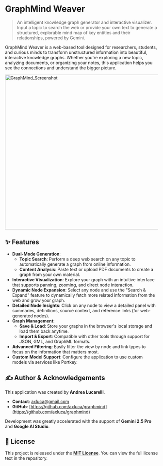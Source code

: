 # GraphMind Weaver

> An intelligent knowledge graph generator and interactive visualizer. Input a topic to search the web or provide your own text to generate a structured, explorable mind map of key entities and their relationships, powered by Gemini.

GraphMind Weaver is a web-based tool designed for researchers, students, and curious minds to transform unstructured information into beautiful, interactive knowledge graphs. Whether you're exploring a new topic, analyzing documents, or organizing your notes, this application helps you see the connections and understand the bigger picture.

<img width="1126" height="511" alt="GraphMind_Screenshot" src="https://github.com/user-attachments/assets/be0ac154-c3e7-420b-8620-0549051747b9" />


## ✨ Features

-   **Dual-Mode Generation**:
    -   **Topic Search**: Perform a deep web search on any topic to automatically generate a graph from online information.
    -   **Content Analysis**: Paste text or upload PDF documents to create a graph from your own material.
-   **Interactive Visualization**: Explore your graph with an intuitive interface that supports panning, zooming, and direct node interaction.
-   **Dynamic Node Expansion**: Select any node and use the "Search & Expand" feature to dynamically fetch more related information from the web and grow your graph.
-   **Detailed Node Insights**: Click on any node to view a detailed panel with summaries, definitions, source context, and reference links (for web-generated nodes).
-   **Graph Management**:
    -   **Save & Load**: Store your graphs in the browser's local storage and load them back anytime.
    -   **Import & Export**: Compatible with other tools through support for JSON, GML, and GraphML formats.
-   **Advanced Filtering**: Easily filter the view by node and link types to focus on the information that matters most.
-   **Custom Model Support**: Configure the application to use custom models via services like Portkey.

## ✍️ Author & Acknowledgements

This application was created by **Andrea Lucarelli**.

-   **Contact**: [axluca@gmail.com](mailto:axluca@gmail.com)
-   **GitHub**: [https://github.com/axluca/graphmind](https://github.com/axluca/graphmind)

Development was greatly accelerated with the support of **Gemini 2.5 Pro** and **Google AI Studio**.

## 📄 License

This project is released under the [**MIT License**](license.txt). You can view the full license text in the repository.
